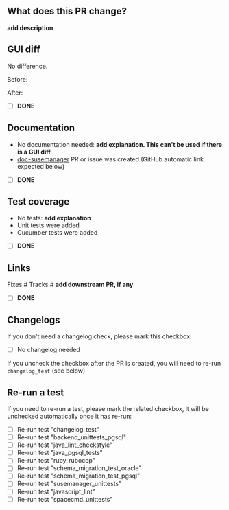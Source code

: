 ## What does this PR change?

**add description**

## GUI diff

No difference.

Before:

After:

- [ ] **DONE**

## Documentation
- No documentation needed: **add explanation. This can't be used if there is a GUI diff**
- [doc-susemanager](https://github.com/SUSE/doc-susemanager) PR or issue was created (GitHub automatic link expected below)

- [ ] **DONE**

## Test coverage
- No tests: **add explanation**
- Unit tests were added
- Cucumber tests were added

- [ ] **DONE**

## Links

Fixes #
Tracks # **add downstream PR, if any**

- [ ] **DONE**

## Changelogs

If you don't need a changelog check, please mark this checkbox:

- [ ] No changelog needed

If you uncheck the checkbox after the PR is created, you will need to re-run `changelog_test` (see below)


## Re-run a test

If you need to re-run a test, please mark the related checkbox, it will be unchecked automatically once it has re-run:

- [ ] Re-run test "changelog_test"
- [ ] Re-run test "backend_unittests_pgsql"
- [ ] Re-run test "java_lint_checkstyle"		 
- [ ] Re-run test "java_pgsql_tests"		 
- [ ] Re-run test "ruby_rubocop"
- [ ] Re-run test "schema_migration_test_oracle"
- [ ] Re-run test "schema_migration_test_pgsql"		 
- [ ] Re-run test "susemanager_unittests"
- [ ] Re-run test "javascript_lint"		 
- [ ] Re-run test "spacecmd_unittests"
